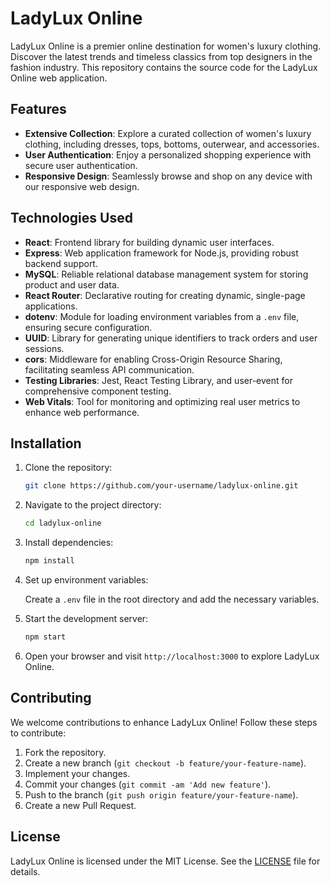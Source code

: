 # LadyLux Online


LadyLux Online is a premier online destination for women's luxury clothing. Discover the latest trends and timeless classics from top designers in the fashion industry. This repository contains the source code for the LadyLux Online web application.

## Features

- **Extensive Collection**: Explore a curated collection of women's luxury clothing, including dresses, tops, bottoms, outerwear, and accessories.
- **User Authentication**: Enjoy a personalized shopping experience with secure user authentication.
- **Responsive Design**: Seamlessly browse and shop on any device with our responsive web design.

## Technologies Used

- **React**: Frontend library for building dynamic user interfaces.
- **Express**: Web application framework for Node.js, providing robust backend support.
- **MySQL**: Reliable relational database management system for storing product and user data.
- **React Router**: Declarative routing for creating dynamic, single-page applications.
- **dotenv**: Module for loading environment variables from a `.env` file, ensuring secure configuration.
- **UUID**: Library for generating unique identifiers to track orders and user sessions.
- **cors**: Middleware for enabling Cross-Origin Resource Sharing, facilitating seamless API communication.
- **Testing Libraries**: Jest, React Testing Library, and user-event for comprehensive component testing.
- **Web Vitals**: Tool for monitoring and optimizing real user metrics to enhance web performance.

## Installation

1. Clone the repository:

   ```bash
   git clone https://github.com/your-username/ladylux-online.git
   ```

2. Navigate to the project directory:

   ```bash
   cd ladylux-online
   ```

3. Install dependencies:

   ```bash
   npm install
   ```

4. Set up environment variables:

   Create a `.env` file in the root directory and add the necessary variables.

5. Start the development server:

   ```bash
   npm start
   ```

6. Open your browser and visit `http://localhost:3000` to explore LadyLux Online.

## Contributing

We welcome contributions to enhance LadyLux Online! Follow these steps to contribute:

1. Fork the repository.
2. Create a new branch (`git checkout -b feature/your-feature-name`).
3. Implement your changes.
4. Commit your changes (`git commit -am 'Add new feature'`).
5. Push to the branch (`git push origin feature/your-feature-name`).
6. Create a new Pull Request.

## License

LadyLux Online is licensed under the MIT License. See the [LICENSE](LICENSE) file for details.


